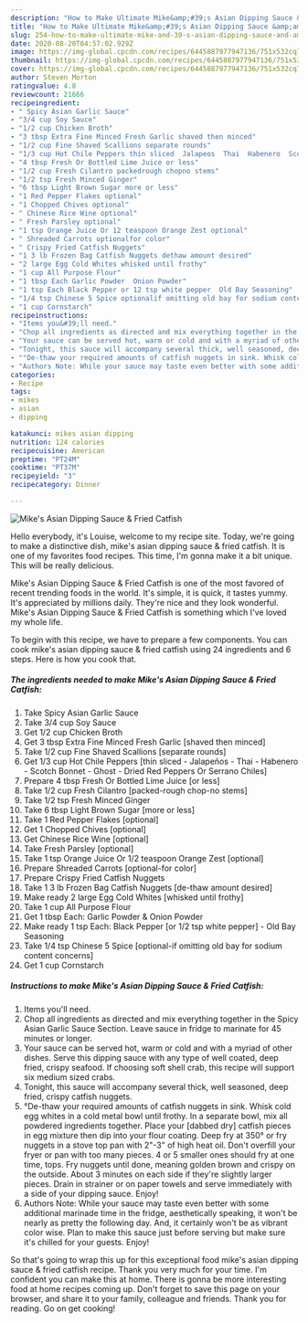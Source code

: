 ```yaml
---
description: "How to Make Ultimate Mike&amp;#39;s Asian Dipping Sauce &amp;amp; Fried Catfish"
title: "How to Make Ultimate Mike&amp;#39;s Asian Dipping Sauce &amp;amp; Fried Catfish"
slug: 254-how-to-make-ultimate-mike-and-39-s-asian-dipping-sauce-and-amp-fried-catfish
date: 2020-08-20T04:57:02.929Z
image: https://img-global.cpcdn.com/recipes/6445887977947136/751x532cq70/mikes-asian-dipping-sauce-fried-catfish-recipe-main-photo.jpg
thumbnail: https://img-global.cpcdn.com/recipes/6445887977947136/751x532cq70/mikes-asian-dipping-sauce-fried-catfish-recipe-main-photo.jpg
cover: https://img-global.cpcdn.com/recipes/6445887977947136/751x532cq70/mikes-asian-dipping-sauce-fried-catfish-recipe-main-photo.jpg
author: Steven Morton
ratingvalue: 4.8
reviewcount: 21666
recipeingredient:
- " Spicy Asian Garlic Sauce"
- "3/4 cup Soy Sauce"
- "1/2 cup Chicken Broth"
- "3 tbsp Extra Fine Minced Fresh Garlic shaved then minced"
- "1/2 cup Fine Shaved Scallions separate rounds"
- "1/3 cup Hot Chile Peppers thin sliced  Jalapeos  Thai  Habenero  Scotch Bonnet  Ghost  Dried Red Peppers Or Serrano Chiles"
- "4 tbsp Fresh Or Bottled Lime Juice or less"
- "1/2 cup Fresh Cilantro packedrough chopno stems"
- "1/2 tsp Fresh Minced Ginger"
- "6 tbsp Light Brown Sugar more or less"
- "1 Red Pepper Flakes optional"
- "1 Chopped Chives optional"
- " Chinese Rice Wine optional"
- " Fresh Parsley optional"
- "1 tsp Orange Juice Or 12 teaspoon Orange Zest optional"
- " Shreaded Carrots optionalfor color"
- " Crispy Fried Catfish Nuggets"
- "1 3 lb Frozen Bag Catfish Nuggets dethaw amount desired"
- "2 large Egg Cold Whites whisked until frothy"
- "1 cup All Purpose Flour"
- "1 tbsp Each Garlic Powder  Onion Powder"
- "1 tsp Each Black Pepper or 12 tsp white pepper  Old Bay Seasoning"
- "1/4 tsp Chinese 5 Spice optionalif omitting old bay for sodium content concerns"
- "1 cup Cornstarch"
recipeinstructions:
- "Items you&#39;ll need."
- "Chop all ingredients as directed and mix everything together in the Spicy Asian Garlic Sauce Section. Leave sauce in fridge to marinate for 45 minutes or longer."
- "Your sauce can be served hot, warm or cold and with a myriad of other dishes. Serve this dipping sauce with any type of well coated, deep fried, crispy seafood. If choosing soft shell crab, this recipe will support six medium sized crabs."
- "Tonight, this sauce will accompany several thick, well seasoned, deep fried, crispy catfish nuggets."
- "°De-thaw your required amounts of catfish nuggets in sink. Whisk cold egg whites in a cold metal bowl until frothy. In a separate bowl, mix all powdered ingredients together. Place your [dabbed dry] catfish pieces in egg mixture then dip into your flour coating. Deep fry at 350° or fry nuggets in a stove top pan with 2&#34;-3&#34; of high heat oil. Don&#39;t overfill your fryer or pan with too many pieces. 4 or 5 smaller ones should fry at one time, tops. Fry nuggets until done, meaning golden brown and crispy on the outside. About 3 minutes on each side if they&#39;re slightly larger pieces. Drain in strainer or on paper towels and serve immediately with a side of your dipping sauce. Enjoy!"
- "Authors Note: While your sauce may taste even better with some additional marinade time in the fridge, aesthetically speaking, it won&#39;t be nearly as pretty the following day. And, it certainly won&#39;t be as vibrant color wise. Plan to make this sauce just before serving but make sure it&#39;s chilled for your guests. Enjoy!"
categories:
- Recipe
tags:
- mikes
- asian
- dipping

katakunci: mikes asian dipping 
nutrition: 124 calories
recipecuisine: American
preptime: "PT24M"
cooktime: "PT37M"
recipeyield: "3"
recipecategory: Dinner

---
```



![Mike&#39;s Asian Dipping Sauce &amp; Fried Catfish](https://img-global.cpcdn.com/recipes/6445887977947136/751x532cq70/mikes-asian-dipping-sauce-fried-catfish-recipe-main-photo.jpg)

Hello everybody, it's Louise, welcome to my recipe site. Today, we're going to make a distinctive dish, mike&#39;s asian dipping sauce &amp; fried catfish. It is one of my favorites food recipes. This time, I'm gonna make it a bit unique. This will be really delicious.



Mike&#39;s Asian Dipping Sauce &amp; Fried Catfish is one of the most favored of recent trending foods in the world. It's simple, it is quick, it tastes yummy. It's appreciated by millions daily. They're nice and they look wonderful. Mike&#39;s Asian Dipping Sauce &amp; Fried Catfish is something which I've loved my whole life.


To begin with this recipe, we have to prepare a few components. You can cook mike&#39;s asian dipping sauce &amp; fried catfish using 24 ingredients and 6 steps. Here is how you cook that.

<!--inarticleads1-->

##### The ingredients needed to make Mike&#39;s Asian Dipping Sauce &amp; Fried Catfish:

1. Take  Spicy Asian Garlic Sauce
1. Take 3/4 cup Soy Sauce
1. Get 1/2 cup Chicken Broth
1. Get 3 tbsp Extra Fine Minced Fresh Garlic [shaved then minced]
1. Take 1/2 cup Fine Shaved Scallions [separate rounds]
1. Get 1/3 cup Hot Chile Peppers [thin sliced - Jalapeños - Thai - Habenero - Scotch Bonnet - Ghost - Dried Red Peppers Or Serrano Chiles]
1. Prepare 4 tbsp Fresh Or Bottled Lime Juice [or less]
1. Take 1/2 cup Fresh Cilantro [packed-rough chop-no stems]
1. Take 1/2 tsp Fresh Minced Ginger
1. Take 6 tbsp Light Brown Sugar [more or less]
1. Take 1 Red Pepper Flakes [optional]
1. Get 1 Chopped Chives [optional]
1. Get  Chinese Rice Wine [optional]
1. Take  Fresh Parsley [optional]
1. Take 1 tsp Orange Juice Or 1/2 teaspoon Orange Zest [optional]
1. Prepare  Shreaded Carrots [optional-for color]
1. Prepare  Crispy Fried Catfish Nuggets
1. Take 1 3 lb Frozen Bag Catfish Nuggets [de-thaw amount desired]
1. Make ready 2 large Egg Cold Whites [whisked until frothy]
1. Take 1 cup All Purpose Flour
1. Get 1 tbsp Each: Garlic Powder &amp; Onion Powder
1. Make ready 1 tsp Each: Black Pepper [or 1/2 tsp white pepper] - Old Bay Seasoning
1. Take 1/4 tsp Chinese 5 Spice [optional-if omitting old bay for sodium content concerns]
1. Get 1 cup Cornstarch




<!--inarticleads2-->

##### Instructions to make Mike&#39;s Asian Dipping Sauce &amp; Fried Catfish:

1. Items you&#39;ll need.
1. Chop all ingredients as directed and mix everything together in the Spicy Asian Garlic Sauce Section. Leave sauce in fridge to marinate for 45 minutes or longer.
1. Your sauce can be served hot, warm or cold and with a myriad of other dishes. Serve this dipping sauce with any type of well coated, deep fried, crispy seafood. If choosing soft shell crab, this recipe will support six medium sized crabs.
1. Tonight, this sauce will accompany several thick, well seasoned, deep fried, crispy catfish nuggets.
1. °De-thaw your required amounts of catfish nuggets in sink. Whisk cold egg whites in a cold metal bowl until frothy. In a separate bowl, mix all powdered ingredients together. Place your [dabbed dry] catfish pieces in egg mixture then dip into your flour coating. Deep fry at 350° or fry nuggets in a stove top pan with 2&#34;-3&#34; of high heat oil. Don&#39;t overfill your fryer or pan with too many pieces. 4 or 5 smaller ones should fry at one time, tops. Fry nuggets until done, meaning golden brown and crispy on the outside. About 3 minutes on each side if they&#39;re slightly larger pieces. Drain in strainer or on paper towels and serve immediately with a side of your dipping sauce. Enjoy!
1. Authors Note: While your sauce may taste even better with some additional marinade time in the fridge, aesthetically speaking, it won&#39;t be nearly as pretty the following day. And, it certainly won&#39;t be as vibrant color wise. Plan to make this sauce just before serving but make sure it&#39;s chilled for your guests. Enjoy!




So that's going to wrap this up for this exceptional food mike&#39;s asian dipping sauce &amp; fried catfish recipe. Thank you very much for your time. I'm confident you can make this at home. There is gonna be more interesting food at home recipes coming up. Don't forget to save this page on your browser, and share it to your family, colleague and friends. Thank you for reading. Go on get cooking!
